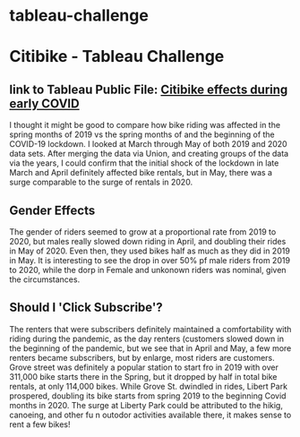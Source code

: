 # tableau-challenge

# Citibike - Tableau Challenge

## link to Tableau Public File: [Citibike effects during early COVID](https://public.tableau.com/profile/kandace.hebert#!/vizhome/Tableau_challenge_citibikes/TheeffectofcitibikesduringCovid?publish=yes)

I thought it might be good to compare how bike riding was affected in the spring months of 2019 vs the spring months of  and the beginning of the COVID-19 lockdown.
I looked at March through May of both 2019 and 2020 data sets. After merging the data via Union, and creating groups of the data via the years, I could confirm that the initial shock of the lockdown in late March and April definitely affected bike rentals, but in May, there was a surge comparable to the surge of rentals in 2020.

## Gender Effects

The gender of riders seemed to grow at a proportional rate from 2019 to 2020, but males really slowed down riding in April, and doubling their rides in May of 2020. Even then, they used bikes half as much as they did in 2019 in May. It is interesting to see the drop in over 50% pf male riders from 2019 to 2020, while the dorp in Female and unkonown riders was nominal, given the circumstances.

## Should I 'Click Subscribe'?

The renters that were subscribers definitely maintained a comfortability with riding during the pandemic, as the day renters (customers slowed down in the beginning of the pandemic, but we see that in April and May, a few more renters became subscribers, but by enlarge, most riders are customers.
Grove street was definitely a popular station to start fro in 2019 with over 311,000 bike starts there in the Spring, but it dropped by half in total bike rentals, at only 114,000 bikes. While Grove St. dwindled in rides, Libert Park prospered, doubling its bike starts from spring 2019 to the beginning Covid months in 2020.
The surge at Liberty Park could be attributed to the hikig, canoeing, and other fu n outodor activities available there, it makes sense to rent a few bikes!
